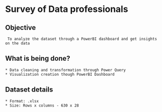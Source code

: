 # Survey of Data professionals

## Objective
     To analyze the dataset through a PowerBI dashboard and get insights on the data

## What is being done?
    * Data cleaning and transformation through Power Query
    * Visualization creation though PowerBI Dashboard

## Dataset details
    * Format: .xlsx
    * Size: Rows x columns - 630 x 28




